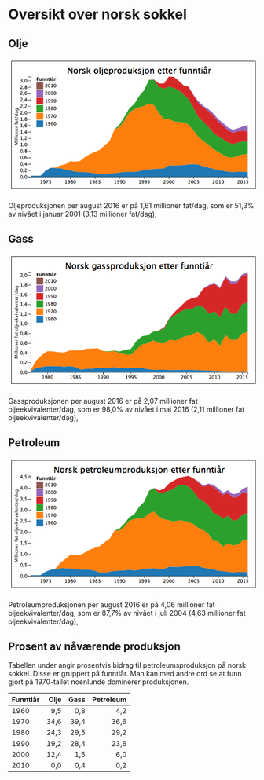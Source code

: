 # Oversikt over norsk sokkel

## Olje
![Oljeproduksjonen etter funntiår](img/oil_production_yearly_12MMA_by_discovery_decade.png)

Oljeproduksjonen per august 2016 er på 1,61 millioner fat/dag, som er 51,3% av nivået i januar 2001 (3,13 millioner fat/dag),
## Gass
![Gassproduksjonen etter funntiår](img/gas_production_yearly_12MMA_by_discovery_decade.png)

Gassproduksjonen per august 2016 er på 2,07 millioner fat oljeekvivalenter/dag, som er 98,0% av nivået i mai 2016 (2,11 millioner fat oljeekvivalenter/dag),
## Petroleum
![Petroleumproduksjonen etter funntiår](img/oe_production_yearly_12MMA_by_discovery_decade.png)

Petroleumproduksjonen per august 2016 er på 4,06 millioner fat oljeekvivalenter/dag, som er 87,7% av nivået i juli 2004 (4,63 millioner fat oljeekvivalenter/dag),


## Prosent av nåværende produksjon

Tabellen under angir prosentvis bidrag til petroleumsproduksjon på norsk sokkel. 
Disse er gruppert på funntiår.
Man kan med andre ord se at funn gjort på 1970-tallet noenlunde dominerer produksjonen. 


| Funntiår | Olje | Gass | Petroleum |
| ---- | ---: | ---: | ---: |
| 1960 | 9,5 | 0,8 | 4,2 |
| 1970 | 34,6 | 39,4 | 36,6 |
| 1980 | 24,3 | 29,5 | 29,2 |
| 1990 | 19,2 | 28,4 | 23,6 |
| 2000 | 12,4 | 1,5 | 6,0 |
| 2010 | 0,0 | 0,4 | 0,2 |
